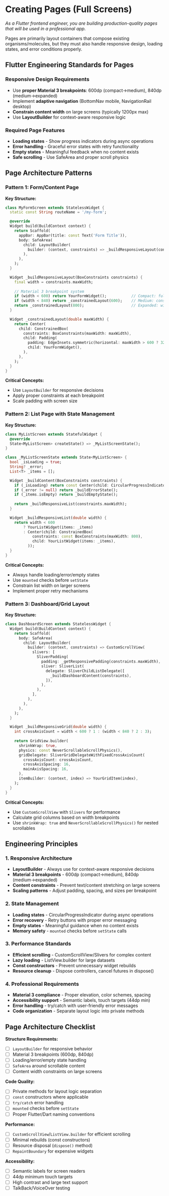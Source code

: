 # Creating Pages (Full Screens)

*As a Flutter frontend engineer, you are building production-quality pages that will be used in a professional app.*

Pages are primarily layout containers that compose existing organisms/molecules, but they must also handle responsive design, loading states, and error conditions properly.

## Flutter Engineering Standards for Pages

### Responsive Design Requirements
- Use **proper Material 3 breakpoints**: 600dp (compact→medium), 840dp (medium→expanded)
- Implement **adaptive navigation** (BottomNav mobile, NavigationRail desktop)
- **Constrain content width** on large screens (typically 1200px max)
- Use **LayoutBuilder** for context-aware responsive logic

### Required Page Features
- **Loading states** - Show progress indicators during async operations
- **Error handling** - Graceful error states with retry functionality
- **Empty states** - Meaningful feedback when no content exists
- **Safe scrolling** - Use SafeArea and proper scroll physics

## Page Architecture Patterns

### Pattern 1: Form/Content Page

**Key Structure:**
```dart
class MyFormScreen extends StatelessWidget {
  static const String routeName = '/my-form';

  @override
  Widget build(BuildContext context) {
    return Scaffold(
      appBar: AppBar(title: const Text('Form Title')),
      body: SafeArea(
        child: LayoutBuilder(
          builder: (context, constraints) => _buildResponsiveLayout(constraints),
        ),
      ),
    );
  }

  Widget _buildResponsiveLayout(BoxConstraints constraints) {
    final width = constraints.maxWidth;
    
    // Material 3 breakpoint system
    if (width < 600) return YourFormWidget();           // Compact: full width
    if (width < 840) return _constrainedLayout(600);    // Medium: constrained
    return _constrainedLayout(800);                     // Expanded: wider constraint
  }

  Widget _constrainedLayout(double maxWidth) {
    return Center(
      child: ConstrainedBox(
        constraints: BoxConstraints(maxWidth: maxWidth),
        child: Padding(
          padding: EdgeInsets.symmetric(horizontal: maxWidth > 600 ? 32 : 24),
          child: YourFormWidget(),
        ),
      ),
    );
  }
}
```

**Critical Concepts:**
- Use `LayoutBuilder` for responsive decisions
- Apply proper constraints at each breakpoint
- Scale padding with screen size

### Pattern 2: List Page with State Management

**Key Structure:**
```dart
class MyListScreen extends StatefulWidget {
  @override
  State<MyListScreen> createState() => _MyListScreenState();
}

class _MyListScreenState extends State<MyListScreen> {
  bool _isLoading = true;
  String? _error;
  List<T> _items = [];

  Widget _buildContent(BoxConstraints constraints) {
    if (_isLoading) return const Center(child: CircularProgressIndicator());
    if (_error != null) return _buildErrorState();
    if (_items.isEmpty) return _buildEmptyState();
    
    return _buildResponsiveList(constraints.maxWidth);
  }

  Widget _buildResponsiveList(double width) {
    return width < 600 
        ? YourListWidget(items: _items)
        : Center(child: ConstrainedBox(
            constraints: const BoxConstraints(maxWidth: 800),
            child: YourListWidget(items: _items),
          ));
  }
}
```

**Critical Concepts:**
- Always handle loading/error/empty states
- Use `mounted` checks before `setState`
- Constrain list width on larger screens
- Implement proper retry mechanisms

### Pattern 3: Dashboard/Grid Layout

**Key Structure:**
```dart
class DashboardScreen extends StatelessWidget {
  Widget build(BuildContext context) {
    return Scaffold(
      body: SafeArea(
        child: LayoutBuilder(
          builder: (context, constraints) => CustomScrollView(
            slivers: [
              SliverPadding(
                padding: _getResponsivePadding(constraints.maxWidth),
                sliver: SliverList(
                  delegate: SliverChildListDelegate([
                    _buildDashboardContent(constraints),
                  ]),
                ),
              ),
            ],
          ),
        ),
      ),
    );
  }

  Widget _buildResponsiveGrid(double width) {
    int crossAxisCount = width < 600 ? 1 : (width < 840 ? 2 : 3);
    
    return GridView.builder(
      shrinkWrap: true,
      physics: const NeverScrollableScrollPhysics(),
      gridDelegate: SliverGridDelegateWithFixedCrossAxisCount(
        crossAxisCount: crossAxisCount,
        crossAxisSpacing: 16,
        mainAxisSpacing: 16,
      ),
      itemBuilder: (context, index) => YourGridItem(index),
    );
  }
}
```

**Critical Concepts:**
- Use `CustomScrollView` with `Slivers` for performance
- Calculate grid columns based on width breakpoints
- Use `shrinkWrap: true` and `NeverScrollableScrollPhysics()` for nested scrollables

## Engineering Principles

### 1. Responsive Architecture
- **LayoutBuilder** - Always use for context-aware responsive decisions
- **Material 3 breakpoints** - 600dp (compact→medium), 840dp (medium→expanded)
- **Content constraints** - Prevent text/content stretching on large screens
- **Scaling patterns** - Adjust padding, spacing, and sizes per breakpoint

### 2. State Management
- **Loading states** - CircularProgressIndicator during async operations
- **Error recovery** - Retry buttons with proper error messaging
- **Empty states** - Meaningful guidance when no content exists
- **Memory safety** - `mounted` checks before `setState` calls

### 3. Performance Standards
- **Efficient scrolling** - CustomScrollView/Slivers for complex content
- **Lazy loading** - ListView.builder for large datasets
- **Const constructors** - Prevent unnecessary widget rebuilds
- **Resource cleanup** - Dispose controllers, cancel futures in dispose()

### 4. Professional Requirements
- **Material 3 compliance** - Proper elevation, color schemes, spacing
- **Accessibility support** - Semantic labels, touch targets (44dp min)
- **Error handling** - try/catch with user-friendly error messages
- **Code organization** - Separate layout logic into private methods

## Page Architecture Checklist

**Structure Requirements:**
- [ ] `LayoutBuilder` for responsive behavior
- [ ] Material 3 breakpoints (600dp, 840dp)
- [ ] Loading/error/empty state handling
- [ ] `SafeArea` around scrollable content
- [ ] Content width constraints on large screens

**Code Quality:**
- [ ] Private methods for layout logic separation
- [ ] `const` constructors where applicable
- [ ] `try/catch` error handling
- [ ] `mounted` checks before `setState`
- [ ] Proper Flutter/Dart naming conventions

**Performance:**
- [ ] `CustomScrollView`/`ListView.builder` for efficient scrolling
- [ ] Minimal rebuilds (const constructors)
- [ ] Resource disposal (`dispose()` method)
- [ ] `RepaintBoundary` for expensive widgets

**Accessibility:**
- [ ] Semantic labels for screen readers
- [ ] 44dp minimum touch targets
- [ ] High contrast and large text support
- [ ] TalkBack/VoiceOver testing
